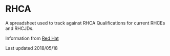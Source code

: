 # RHCA

A spreadsheet used to track against RHCA Qualifications for current
RHCEs and RHCJDs.

Information from [Red Hat](https://www.redhat.com/en/services/certification/rhca)

Last updated 2018/05/18
